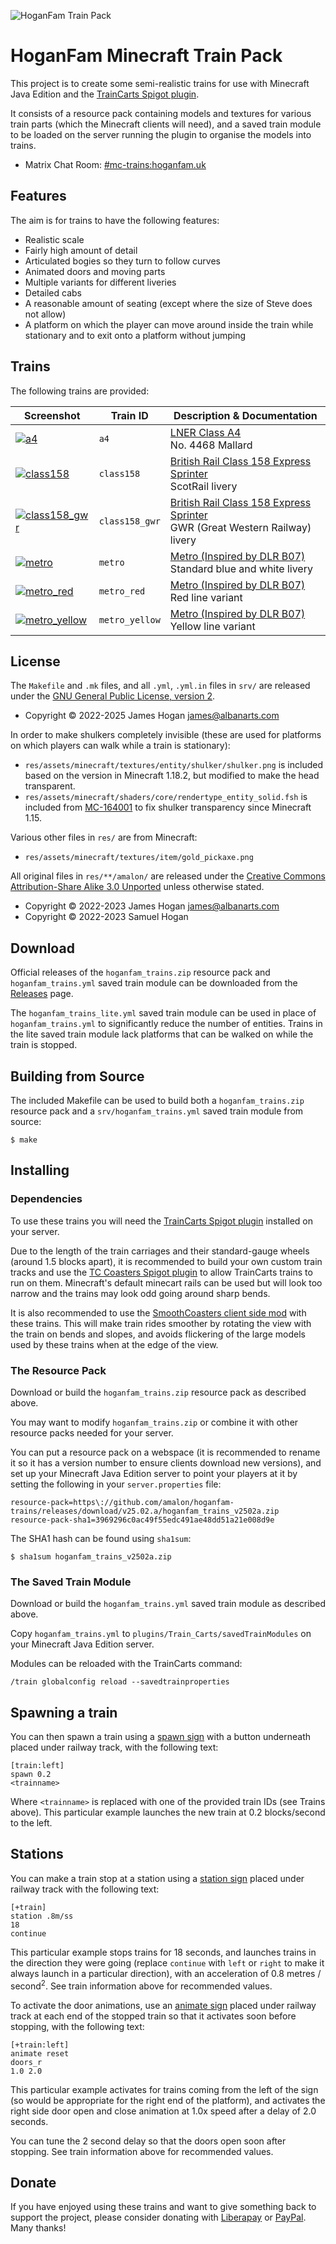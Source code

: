 ![HoganFam Train Pack](docs/banner.jpg)

HoganFam Minecraft Train Pack
=============================

This project is to create some semi-realistic trains for use with Minecraft
Java Edition and the [TrainCarts Spigot plugin].

It consists of a resource pack containing models and textures for various train
parts (which the Minecraft clients will need), and a saved train module to be
loaded on the server running the plugin to organise the models into trains.

- Matrix Chat Room: [\#mc-trains:hoganfam.uk](https://matrix.to/#/#mc-trains:hoganfam.uk?via=hoganfam.uk)


Features
--------

The aim is for trains to have the following features:
 - Realistic scale
 - Fairly high amount of detail
 - Articulated bogies so they turn to follow curves
 - Animated doors and moving parts
 - Multiple variants for different liveries
 - Detailed cabs
 - A reasonable amount of seating (except where the size of Steve does not
   allow)
 - A platform on which the player can move around inside the train while
   stationary and to exit onto a platform without jumping


Trains
------

The following trains are provided:

Screenshot                                                          | Train ID        | Description & Documentation
--------------------------------------------------------------------|-----------------|-------------
[![a4](docs/a4_thumb.jpg)](./docs/a4.md)                            | `a4`            | [LNER Class A4](./docs/a4.md)<br/>No. 4468 Mallard
[![class158](docs/class158_thumb.jpg)](./docs/class158.md)          | `class158`      | [British Rail Class 158 Express Sprinter](./docs/class158.md)<br/>ScotRail livery
[![class158\_gwr](docs/class158_gwr_thumb.jpg)](./docs/class158.md) | `class158_gwr`  | [British Rail Class 158 Express Sprinter](./docs/class158.md)<br/>GWR (Great Western Railway) livery
[![metro](docs/metro_thumb.jpg)](./docs/metro.md)                   | `metro`         | [Metro (Inspired by DLR B07)](./docs/metro.md)<br/>Standard blue and white livery
[![metro\_red](docs/metro_red_thumb.jpg)](./docs/metro.md)          | `metro_red`     | [Metro (Inspired by DLR B07)](./docs/metro.md)<br/>Red line variant
[![metro\_yellow](docs/metro_yellow_thumb.jpg)](./docs/metro.md)    | `metro_yellow`  | [Metro (Inspired by DLR B07)](./docs/metro.md)<br/>Yellow line variant


License 
-------

The `Makefile` and `.mk` files, and all `.yml`, `.yml.in` files in `srv/` are
released under the [GNU General Public License, version 2].
 - Copyright © 2022-2025 James Hogan <james@albanarts.com>

In order to make shulkers completely invisible (these are used for platforms on
which players can walk while a train is stationary):
 - `res/assets/minecraft/textures/entity/shulker/shulker.png` is included based
   on the version in Minecraft 1.18.2, but modified to make the head
   transparent.
 - `res/assets/minecraft/shaders/core/rendertype_entity_solid.fsh` is included
   from [MC-164001](https://bugs.mojang.com/browse/MC-164001) to fix shulker
   transparency since Minecraft 1.15.

Various other files in `res/` are from Minecraft:
 - `res/assets/minecraft/textures/item/gold_pickaxe.png`

All original files in `res/**/amalon/` are released under the [Creative Commons
Attribution-Share Alike 3.0 Unported] unless otherwise stated.
 - Copyright © 2022-2023 James Hogan <james@albanarts.com>
 - Copyright © 2022-2023 Samuel Hogan


Download
--------

Official releases of the `hoganfam_trains.zip` resource pack and
`hoganfam_trains.yml` saved train module can be downloaded from the
[Releases](https://github.com/amalon/hoganfam-trains/releases/) page.

The `hoganfam_trains_lite.yml` saved train module can be used in place of
`hoganfam_trains.yml` to significantly reduce the number of entities. Trains in
the lite saved train module lack platforms that can be walked on while the
train is stopped.


Building from Source
--------------------

The included Makefile can be used to build both a `hoganfam_trains.zip`
resource pack and a `srv/hoganfam_trains.yml` saved train module from source:

```shell
$ make
```


Installing
----------

### Dependencies

To use these trains you will need the [TrainCarts Spigot plugin] installed on
your server.

Due to the length of the train carriages and their standard-gauge wheels
(around 1.5 blocks apart), it is recommended to build your own custom train
tracks and use the [TC Coasters Spigot plugin] to allow TrainCarts trains to
run on them. Minecraft's default minecart rails can be used but will look too
narrow and the trains may look odd going around sharp bends.

It is also recommended to use the [SmoothCoasters client side mod] with these
trains. This will make train rides smoother by rotating the view with the
train on bends and slopes, and avoids flickering of the large models used by
these trains when at the edge of the view.


### The Resource Pack

Download or build the `hoganfam_trains.zip` resource pack as described above.

You may want to modify `hoganfam_trains.zip` or combine it with other resource
packs needed for your server.

You can put a resource pack on a webspace (it is recommended to rename it so it
has a version number to ensure clients download new versions), and set up your
Minecraft Java Edition server to point your players at it by setting the
following in your `server.properties` file:

```
resource-pack=https\://github.com/amalon/hoganfam-trains/releases/download/v25.02.a/hoganfam_trains_v2502a.zip
resource-pack-sha1=3969296c0ac49f55edc491ae48dd51a21e008d9e
```

The SHA1 hash can be found using `sha1sum`:

```shell
$ sha1sum hoganfam_trains_v2502a.zip
```

### The Saved Train Module

Download or build the `hoganfam_trains.yml` saved train module as described
above.

Copy `hoganfam_trains.yml` to `plugins/Train_Carts/savedTrainModules` on your
Minecraft Java Edition server.

Modules can be reloaded with the TrainCarts command:

```
/train globalconfig reload --savedtrainproperties
```


Spawning a train
----------------

You can then spawn a train using a [spawn
sign](https://wiki.traincarts.net/p/TrainCarts/Signs/Spawner) with a button
underneath placed under railway track, with the following text:
```
[train:left]
spawn 0.2
<trainname>
```

Where `<trainname>` is replaced with one of the provided train IDs (see Trains
above). This particular example launches the new train at 0.2 blocks/second to
the left.


Stations
--------

You can make a train stop at a station using a [station
sign](https://wiki.traincarts.net/p/TrainCarts/Signs/Station) placed under
railway track with the following text:
```
[+train]
station .8m/ss
18
continue
```

This particular example stops trains for 18 seconds, and launches trains in the
direction they were going (replace `continue` with `left` or `right` to make it
always launch in a particular direction), with an acceleration of 0.8 metres /
second<sup>2</sup>. See train information above for recommended values.

To activate the door animations, use an [animate
sign](https://wiki.traincarts.net/p/TrainCarts/Signs/Animate) placed under
railway track at each end of the stopped train so that it activates soon before
stopping, with the following text:
```
[+train:left]
animate reset
doors_r
1.0 2.0
```

This particular example activates for trains coming from the left of the sign
(so would be appropriate for the right end of the platform), and activates the
right side door open and close animation at 1.0x speed after a delay of 2.0
seconds.

You can tune the 2 second delay so that the doors open soon after stopping. See
train information above for recommended values.


Donate
------

If you have enjoyed using these trains and want to give something back to
support the project, please consider donating with
[Liberapay](https://liberapay.com/jameshogan/donate) or
[PayPal](https://www.paypal.me/jamesahogan). Many thanks!


[TrainCarts Spigot plugin]: https://www.spigotmc.org/resources/traincarts.39592/
[TC Coasters Spigot plugin]: https://www.spigotmc.org/resources/tc-coasters.59583/
[SmoothCoasters client side mod]: https://modrinth.com/mod/smoothcoasters
[GNU General Public License, version 2]: https://www.gnu.org/licenses/old-licenses/gpl-2.0.html
[Creative Commons Attribution-Share Alike 3.0 Unported]: https://creativecommons.org/licenses/by-sa/3.0/
